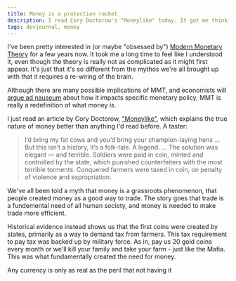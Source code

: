 ```yaml
---
title: Money is a protection racket
description: I read Cory Doctorow's "Moneylike" today. It got me thinking about the role of the state.
tags: devjournal, money
---
```


I've been pretty interested in (or maybe "obsessed by") [Modern Monetary Theory](https://en.wikipedia.org/wiki/Modern_Monetary_Theory) for a few years now. It took me a long time to feel like I understood it, even though the theory is really not as complicated as it might first appear. It's just that it's so different from the mythos we're all brought up with that it requires a re-wiring of the brain.

Although there are many possible implications of MMT, and economists will [argue ad nauseum](https://thehill.com/opinion/finance/433658-setting-the-record-straight-on-gnd-and-modern-monetary-theory/) about how it impacts specific monetary policy, MMT is really a redefinition of what money *is*.

I just read an article by Cory Doctorow, ["Moneylike"](https://scribe.rip/moneylike-d20f8279a72e), which explains the true nature of money better than anything I'd read before. A taster:

> I’d bring my fat cows and you’d bring your champion-laying hens ...
> But this isn’t a history, it’s a folk-tale. A legend. ... 
> The solution was elegant — and terrible. Soldiers were paid in coin, minted and controlled by the state, which punished counterfeiters with the most terrible torments. Conquered farmers were taxed in coin, on penalty of violence and expropriation.

We've all been told a myth that money is a grassroots phenomenon, that people created money as a good way to trade. The story goes that trade is a fundemental need of all human society, and money is needed to make trade more efficient.

Historical evidence instead shows us that the first coins were created by states, primarily as a way to demand tax from farmers. This tax requirement to pay tax was backed up by military force. As in, pay us 20 gold coins every month or we'll kill your family and take your farm - just like the Mafia. This was what fundamentally created the need for money.

Any currency is only as real as the peril that not having it 
